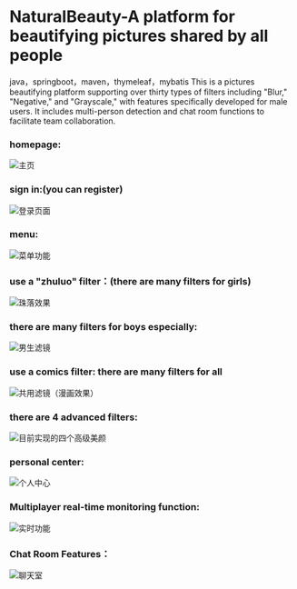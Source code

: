 # NaturalBeauty-A platform for beautifying pictures shared by all people
java，springboot，maven，thymeleaf，mybatis
This is a pictures beautifying platform supporting over thirty types of filters including "Blur," "Negative," and "Grayscale," with features specifically developed for male users. It includes multi-person detection and chat room functions to facilitate team collaboration.

### homepage:

![主页](https://github.com/BeiwenZhang/NaturalBeauty-A-platform-for-beautifying-pictures-shared-by-all-people/assets/109596955/0165c23a-93c0-471a-a4de-6af07a7fc764)

### sign in:(you can register)

![登录页面](https://github.com/BeiwenZhang/NaturalBeauty-A-platform-for-beautifying-pictures-shared-by-all-people/assets/109596955/3491b9cc-2f2b-46d5-ae56-822fd651975a)

### menu:

![菜单功能](https://github.com/BeiwenZhang/NaturalBeauty-A-platform-for-beautifying-pictures-shared-by-all-people/assets/109596955/c4b29de9-8fb0-4986-a200-c38a612d9991)

### use a "zhuluo" filter：(there are many filters for girls)

![珠落效果](https://github.com/BeiwenZhang/NaturalBeauty-A-platform-for-beautifying-pictures-shared-by-all-people/assets/109596955/e020ed84-b045-420c-9369-2a89fc030e7d)

### there are many filters for boys especially:

![男生滤镜](https://github.com/BeiwenZhang/NaturalBeauty-A-platform-for-beautifying-pictures-shared-by-all-people/assets/109596955/95459cf9-3dc8-4c86-9905-cf4f6e5550ec)

### use a comics filter: there are many filters for all

![共用滤镜（漫画效果）](https://github.com/BeiwenZhang/NaturalBeauty-A-platform-for-beautifying-pictures-shared-by-all-people/assets/109596955/bfb5d71f-abc6-4998-b043-23fac2aefd01)

### there are 4 advanced filters:

![目前实现的四个高级美颜](https://github.com/BeiwenZhang/NaturalBeauty-A-platform-for-beautifying-pictures-shared-by-all-people/assets/109596955/c0cc4f3d-f7aa-415b-8095-6f7c7dddebaf)

### personal center:

![个人中心](https://github.com/BeiwenZhang/NaturalBeauty-A-platform-for-beautifying-pictures-shared-by-all-people/assets/109596955/ea9702c9-bc6d-44ac-8848-2117c66c6f45)

### Multiplayer real-time monitoring function:

![实时功能](https://github.com/BeiwenZhang/NaturalBeauty-A-platform-for-beautifying-pictures-shared-by-all-people/assets/109596955/b293cbae-e2af-4400-a412-c52f60c01ed4)

### Chat Room Features：

![聊天室](https://github.com/BeiwenZhang/NaturalBeauty-A-platform-for-beautifying-pictures-shared-by-all-people/assets/109596955/19e285e6-2fc1-4572-accc-62b13000e7ec)



